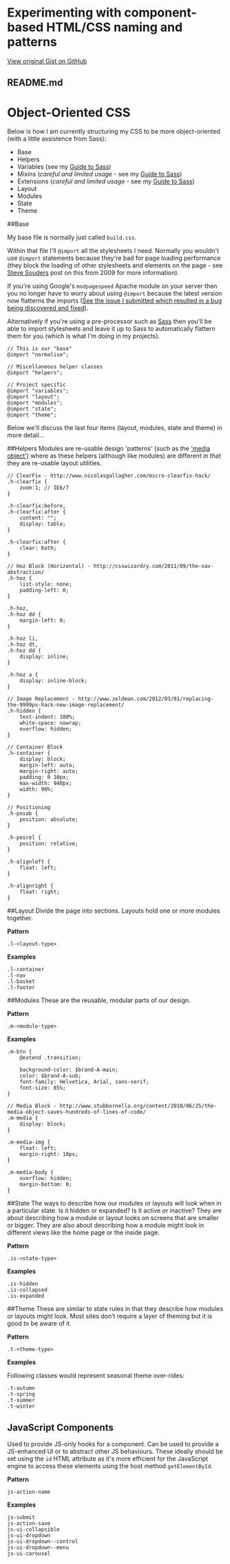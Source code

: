 # Experimenting with component-based HTML/CSS naming and patterns

[View original Gist on GitHub](https://gist.github.com/Integralist/2214139)

## README.md

# Object-Oriented CSS

Below is how I am currently structuring my CSS to be more object-oriented (with a little assistence from Sass):

* Base
* Helpers
* Variables (see my [Guide to Sass](https://github.com/Integralist/Blog-Posts/blob/master/Guide-to-using-SASS.md))
* Mixins (*careful and limited usage* - see my [Guide to Sass](https://github.com/Integralist/Blog-Posts/blob/master/Guide-to-using-SASS.md))
* Extensions (*careful and limited usage* - see my [Guide to Sass](https://github.com/Integralist/Blog-Posts/blob/master/Guide-to-using-SASS.md))
* Layout
* Modules
* State
* Theme

##Base

My base file is normally just called `build.css`. 

Within that file I'll `@import` all the stylesheets I need. Normally you wouldn't use `@import` statements because they're bad for page loading performance (they block the loading of other stylesheets and elements on the page - see [Steve Souders](http://www.stevesouders.com/blog/2009/04/09/dont-use-import/) post on this from 2009 for more information).

If you're using Google's `modpagespeed` Apache module on your server then you no longer have to worry about using `@import` because the latest version now flatterns the imports ([See the issue I submitted which resulted in a bug being discovered and fixed](http://code.google.com/p/modpagespeed/issues/detail?id=398&can=1&q=%40import&sort=-status&colspec=ID%20Type%20Status%20Priority%20Milestone%20Modified%20Owner%20Summary)). 

Alternatively if you're using a pre-processor such as [Sass](http://sass-lang.com/) then you'll be able to import stylesheets and leave it up to Sass to automatically flattern them for you (which is what I'm doing in my projects).

```
// This is our "base"
@import "normalise";

// Miscellaneous helper classes
@import "helpers";

// Project specific
@import "variables";
@import "layout";
@import "modules";
@import "state";
@import "theme";
```
Below we'll discuss the last four items (layout, modules, state and theme) in more detail… 

##Helpers
Modules are re-usable design 'patterns' (such as the ['media object'](http://www.stubbornella.org/content/2010/06/25/the-media-object-saves-hundreds-of-lines-of-code/)) where as these helpers (although like modules) are different in that they are re-usable layout utilities.

```
// ClearFix - http://www.nicolasgallagher.com/micro-clearfix-hack/
.h-clearfix {
	zoom:1; // IE6/7
}

.h-clearfix:before,
.h-clearfix:after {
	content: "";
	display: table;
}

.h-clearfix:after {
	clear: both;
}

// Hoz Block (Horizontal) - http://csswizardry.com/2011/09/the-nav-abstraction/
.h-hoz {
	list-style: none;
	padding-left: 0;
}

.h-hoz,
.h-hoz dd {
	margin-left: 0;
}

.h-hoz li,
.h-hoz dt,
.h-hoz dd {
	display: inline;
}

.h-hoz a {
	display: inline-block;
}

// Image Replacement - http://www.zeldman.com/2012/03/01/replacing-the-9999px-hack-new-image-replacement/
.h-hidden {
	text-indent: 100%;
	white-space: nowrap;
	overflow: hidden;
}

// Container Block
.h-container {
	display: block;
	margin-left: auto;
	margin-right: auto;
	padding: 0 10px;
	max-width: 940px;
	width: 90%;
}

// Positioning
.h-posab {
	position: absolute;
}

.h-posrel {
	position: relative;
}

.h-alignleft {
	float: left;
}

.h-alignright {
	float: right;
}
```

##Layout
Divide the page into sections. Layouts hold one or more modules together.

**Pattern**

```
.l-<layout-type>
```

**Examples**

```
.l-container
.l-nav
.l-basket
.l-footer
```

##Modules
These are the reusable, modular parts of our design.

**Pattern**

```
.m-<module-type>
```

**Examples**

```
.m-btn {
    @extend .transition;
	
    background-color: $brand-A-main;
    color: $brand-A-sub;
    font-family: Helvetica, Arial, sans-serif;
    font-size: 85%;
}

// Media Block - http://www.stubbornella.org/content/2010/06/25/the-media-object-saves-hundreds-of-lines-of-code/
.m-media {
	display: block;
}

.m-media-img {
	float: left;
	margin-right: 10px;
}

.m-media-body {
	overflow: hidden;
	margin-bottom: 0;
}
```

##State
The ways to describe how our modules or layouts will look when in a particular state. 
Is it hidden or expanded? Is it active or inactive? 
They are about describing how a module or layout looks on screens that are smaller or bigger. 
They are also about describing how a module might look in different views like the home page or the inside page.

**Pattern**

```
.is-<state-type>
```

**Examples**

```
.is-hidden
.is-collapsed
.is-expanded
```

##Theme
These are similar to state rules in that they describe how modules or layouts might look. 
Most sites don’t require a layer of theming but it is good to be aware of it.

**Pattern**

```
.t-<theme-type>
```

**Examples**

Following classes would represent seasonal theme over-rides: 

```
.t-autumn
.t-spring
.t-summer
.t-winter
```

## JavaScript Components
Used to provide JS-only hooks for a component. Can be used to provide a JS-enhanced UI or to abstract other JS behaviours. These ideally should be set using the `id` HTML attribute as it's more efficient for the JavaScript engine to access these elements using the host method `getElementById`.

**Pattern**

```
js-action-name
```

**Examples**

```
js-submit
js-action-save
js-ui-collapsible
js-ui-dropdown
js-ui-dropdown--control
js-ui-dropdown--menu
js-ui-carousel
```

